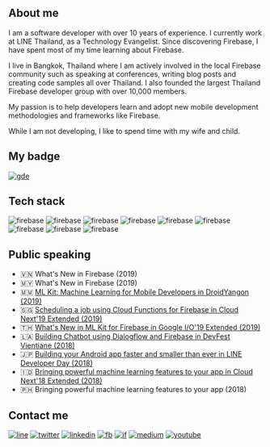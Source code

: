## About me
I am a software developer with over 10 years of experience. I currently work at LINE Thailand, as a Technology Evangelist. Since discovering Firebase, I have spent most of my time learning about Firebase.

I live in Bangkok, Thailand where I am actively involved in the local Firebase community such as speaking at conferences, writing blog posts and creating code samples all over Thailand. I also founded the largest Thailand Firebase developer group with over 10,000 members.

My passion is to help developers learn and adopt new mobile development methodologies and frameworks like Firebase.

While I am not developing, I like to spend time with my wife and child.

## My badge
[![gde](https://img.shields.io/badge/-Developers%20Experts-4285f4?style=for-the-badge&logo=google&logoColor=white&labelColor=484a52)][gde]

## Tech stack
![firebase](https://img.shields.io/badge/firebase-ffca28?style=for-the-badge&logo=firebase&logoColor=white)
![firebase](https://img.shields.io/badge/Google_Cloud-4285F4?style=for-the-badge&logo=google-cloud&logoColor=white)
![firebase](https://img.shields.io/badge/Node.js-43853D?style=for-the-badge&logo=node.js&logoColor=white)
![firebase](https://img.shields.io/badge/Java-ED8B00?style=for-the-badge&logo=java&logoColor=white)
![firebase](https://img.shields.io/badge/JavaScript-F7DF1E?style=for-the-badge&logo=javascript&logoColor=black)
![firebase](https://img.shields.io/badge/HTML-239120?style=for-the-badge&logo=html5&logoColor=white)
![firebase](https://img.shields.io/badge/CSS3-1572B6?style=for-the-badge&logo=css3&logoColor=white)
![firebase](https://img.shields.io/badge/PHP-777BB4?style=for-the-badge&logo=php&logoColor=white)
![firebase](https://img.shields.io/badge/MySQL-00000F?style=for-the-badge&logo=mysql&logoColor=white)

## Public speaking
- 🇻🇳 What's New in Firebase (2019)
- 🇲🇾 What's New in Firebase (2019)
- 🇲🇲 [ML Kit: Machine Learning for Mobile Developers in DroidYangon (2019)](https://droidyangon.org/speakers/)
- 🇸🇬 [Scheduling a job using Cloud Functions for Firebase in Cloud Next'19 Extended (2019)](https://www.meetup.com/BigDataX/events/261137228)
- 🇹🇭 [What's New in ML Kit for Firebase in Google I/O'19 Extended (2019)](https://youtu.be/sRlP-KMgDWc)
- 🇱🇦 [Building Chatbot using Dialogflow and Firebase in DevFest Vientiane (2018)](https://www.eventbrite.com/e/devfest-vientiane-2018-tickets-51117087585)
- 🇯🇵 [Building your Android app faster and smaller than ever in LINE Developer Day (2018)](https://youtu.be/tfBIkBbQBbE)
- 🇮🇩 [Bringing powerful machine learning features to your app in Cloud Next'18 Extended (2018)](https://youtu.be/cZRuob-8JU8)
- 🇵🇭 Bringing powerful machine learning features to your app (2018)

## Contact me
[![line](https://img.shields.io/badge/LINE-00C300?style=flat&logo=line&logoColor=white)][line]
[![twitter](https://img.shields.io/badge/Twitter-1DA1F2?style=flat&logo=twitter&logoColor=white)][twitter]
[![linkedin](https://img.shields.io/badge/LinkedIn-0077B5?style=flat&logo=linkedin&logoColor=white)][linkedin]
[![fb](https://img.shields.io/badge/Facebook-1877F2?style=flat&logo=facebook&logoColor=white)][fb]
[![if](https://img.shields.io/badge/Instagram-E4405F?style=flat&logo=instagram&logoColor=white)][ig]
[![medium](https://img.shields.io/badge/Medium-12100E?style=flat&logo=medium&logoColor=white)][medium]
[![youtube](https://img.shields.io/badge/YouTube-FF0000?style=flat&logo=youtube&logoColor=white)][youtube]

[gde]: https://developers.google.cn/community/experts/directory/profile/profile-jirawat_karanwittayakarn
[line]: https://line.me/ti/p/~jirawatee
[twitter]: https://twitter.com/jirawatee
[linkedin]: https://linkedin.com/in/jirawatee
[fb]: https://fb.com/jirawatee
[ig]: https://instagram.com/jirawatee
[medium]: https://medium.com/@jirawatee
[youtube]: https://youtube.com/user/jirawatee
